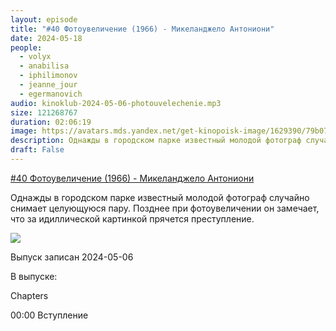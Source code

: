 ```yaml
---
layout: episode
title: "#40 Фотоувеличение (1966) - Микеланджело Антониони"
date: 2024-05-18
people:
  - volyx
  - anabilisa
  - iphilimonov
  - jeanne_jour
  - egermanovich
audio: kinoklub-2024-05-06-photouvelechenie.mp3
size: 121268767 
duration: 02:06:19
image: https://avatars.mds.yandex.net/get-kinopoisk-image/1629390/79b076af-7723-411c-aba4-9ba182551430/600x
description: Однажды в городском парке известный молодой фотограф случайно снимает целующуюся пару. Позднее при фотоувеличении он замечает, что за идиллической картинкой прячется преступление.
draft: False
---
```


[#40 Фотоувеличение (1966) - Микеланджело Антониони](https://www.kinopoisk.ru/film/7715/)

Однажды в городском парке известный молодой фотограф случайно снимает целующуюся пару. Позднее при фотоувеличении он замечает, что за идиллической картинкой прячется преступление.

![](https://avatars.mds.yandex.net/get-kinopoisk-image/1629390/79b076af-7723-411c-aba4-9ba182551430/600x)

Выпуск записан 2024-05-06

В выпуске:

Chapters

00:00 Вступление
